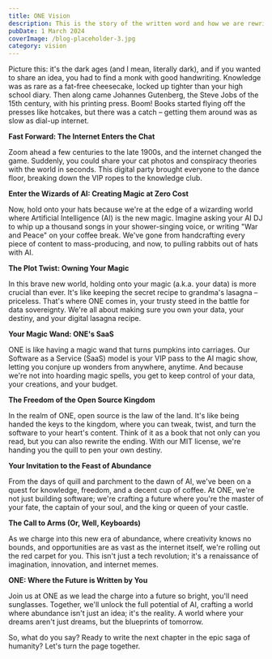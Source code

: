 ```yaml
---
title: ONE Vision
description: This is the story of the written word and how we are rewriting our future.  It begins back in the day when monks were the OG Content Creators.
pubDate: 1 March 2024
coverImage: /blog-placeholder-3.jpg
category: vision
---
```


Picture this: it's the dark ages (and I mean, literally dark), and if you wanted to share an idea, you had to find a monk with good handwriting. Knowledge was as rare as a fat-free cheesecake, locked up tighter than your high school diary. Then along came Johannes Gutenberg, the Steve Jobs of the 15th century, with his printing press. Boom! Books started flying off the presses like hotcakes, but there was a catch – getting them around was as slow as dial-up internet.

**Fast Forward: The Internet Enters the Chat**

Zoom ahead a few centuries to the late 1900s, and the internet changed the game. Suddenly, you could share your cat photos and conspiracy theories with the world in seconds. This digital party brought everyone to the dance floor, breaking down the VIP ropes to the knowledge club.

**Enter the Wizards of AI: Creating Magic at Zero Cost**

Now, hold onto your hats because we're at the edge of a wizarding world where Artificial Intelligence (AI) is the new magic. Imagine asking your AI DJ to whip up a thousand songs in your shower-singing voice, or writing "War and Peace" on your coffee break. We've gone from handcrafting every piece of content to mass-producing, and now, to pulling rabbits out of hats with AI.

**The Plot Twist: Owning Your Magic**

In this brave new world, holding onto your magic (a.k.a. your data) is more crucial than ever. It's like keeping the secret recipe to grandma's lasagna – priceless. That's where ONE comes in, your trusty steed in the battle for data sovereignty. We're all about making sure you own your data, your destiny, and your digital lasagna recipe.

**Your Magic Wand: ONE's SaaS**

ONE is like having a magic wand that turns pumpkins into carriages. Our Software as a Service (SaaS) model is your VIP pass to the AI magic show, letting you conjure up wonders from anywhere, anytime. And because we're not into hoarding magic spells, you get to keep control of your data, your creations, and your budget.

**The Freedom of the Open Source Kingdom**

In the realm of ONE, open source is the law of the land. It's like being handed the keys to the kingdom, where you can tweak, twist, and turn the software to your heart's content. Think of it as a book that not only can you read, but you can also rewrite the ending. With our MIT license, we're handing you the quill to pen your own destiny.

**Your Invitation to the Feast of Abundance**

From the days of quill and parchment to the dawn of AI, we've been on a quest for knowledge, freedom, and a decent cup of coffee. At ONE, we're not just building software; we're crafting a future where you're the master of your fate, the captain of your soul, and the king or queen of your castle.

**The Call to Arms (Or, Well, Keyboards)**

As we charge into this new era of abundance, where creativity knows no bounds, and opportunities are as vast as the internet itself, we're rolling out the red carpet for you. This isn't just a tech revolution; it's a renaissance of imagination, innovation, and internet memes.

**ONE: Where the Future is Written by You**

Join us at ONE as we lead the charge into a future so bright, you'll need sunglasses. Together, we'll unlock the full potential of AI, crafting a world where abundance isn't just an idea; it's the reality. A world where your dreams aren't just dreams, but the blueprints of tomorrow.

So, what do you say? Ready to write the next chapter in the epic saga of humanity? Let's turn the page together.